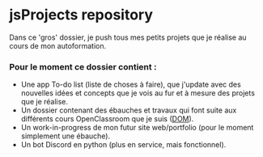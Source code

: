 # jsProjects repository 

Dans ce 'gros' dossier, je push tous mes petits projets que je réalise au cours de mon autoformation.

### Pour le moment ce dossier contient :
- Une app To-do list (liste de choses à faire), que j'update avec des nouvelles idées et concepts que je vois au fur et à mesure des projets que je réalise.
- Un dossier contenant des ébauches et travaux qui font suite aux différents cours OpenClassroom que je suis ([DOM](https://openclassrooms.com/fr/courses/5543061-ecrivez-du-javascript-pour-le-web/5578156-ecoutez-des-evenements)).
- Un work-in-progress de mon futur site web/portfolio (pour le moment simplement une ébauche).
- Un bot Discord en python (plus en service, mais fonctionnel).